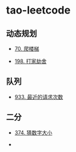 # tao-leetcode

## 动态规划
- [70. 爬楼梯](https://github.com/taowuu/tao-leetcode/blob/main/%E5%8A%A8%E6%80%81%E8%A7%84%E5%88%92/70.%20%E7%88%AC%E6%A5%BC%E6%A2%AF.js)

- [198. 打家劫舍](https://github.com/taowuu/tao-leetcode/blob/main/%E5%8A%A8%E6%80%81%E8%A7%84%E5%88%92/198.%20%E6%89%93%E5%AE%B6%E5%8A%AB%E8%88%8D.js)

## 队列
- [933. 最近的请求次数](https://github.com/taowuu/tao-leetcode/blob/main/%E9%98%9F%E5%88%97/933.%20%E6%9C%80%E8%BF%91%E7%9A%84%E8%AF%B7%E6%B1%82%E6%AC%A1%E6%95%B0.js)

## 二分
- [374. 猜数字大小](https://github.com/taowuu/tao-leetcode/blob/main/%E4%BA%8C%E5%88%86/374.%20%E7%8C%9C%E6%95%B0%E5%AD%97%E5%A4%A7%E5%B0%8F.js)

- []()

## 